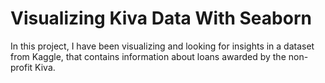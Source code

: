 # Visualizing Kiva Data With Seaborn
In this project, I have been visualizing and looking for insights in a dataset from Kaggle, that contains information about loans awarded by the non-profit Kiva.
